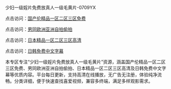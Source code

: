 少妇一级婬片免费放真人一级毛黄片-0709YX

点击访问：<a href="https://heiliaoxwd5i8.pages.dev">国产伦精品一区二区三区免费</a>

点击访问：<a href="https://heiliaowt0d7p.pages.dev">男同欧洲亚洲自拍偷拍</a>

点击访问：<a href="https://heiliaoga6s9v.pages.dev">日本精品一区二区三区高清</a>

点击访问：<a href="https://heiliaoow5kzm.pages.dev">日韩免费中文字幕</a>

本专区专注“少妇一级婬片免费放真人一级毛黄片”资源，涵盖国产伦精品一区二区三区免费、男同欧洲亚洲自拍偷拍、日本精品一区二区三区高清及日韩免费中文字幕等优质内容。平台每日更新，支持高清在线播放，无广告无注册，体验纯净流畅。分类详细，便于快速查找喜爱视频，兼容多终端，满足多样观影需求。

<span style="display:none;">[Canonical link](https://github.com/mot20250710/so10 ）</span>
